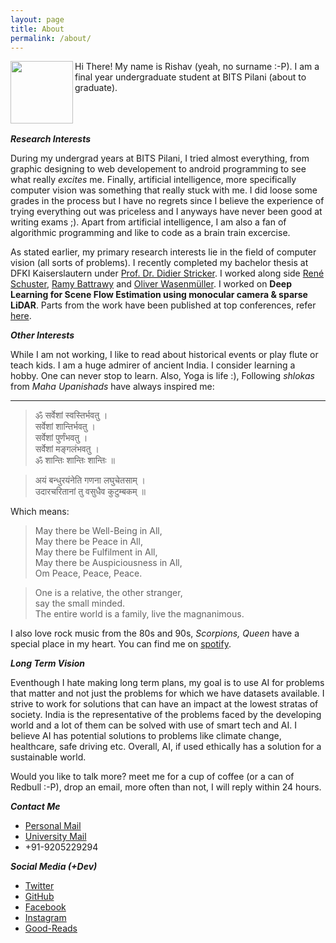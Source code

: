 ```yaml
---
layout: page
title: About
permalink: /about/
---
```


<p>
<img align="left" height="100" src="https://rish-av.github.io/images/rishav_github.jpg">
Hi There!
My name is Rishav (yeah, no surname :-P). I am a final year undergraduate student at BITS Pilani (about to graduate).<br/><br/><br/><br/>
<p/>


***Research Interests***

During my undergrad years at BITS Pilani, I tried almost everything, from graphic designing to web developement to android programming to see what really *excites* me. Finally, artificial intelligence, more specifically computer vision was something that really stuck with me. I did loose some grades in the process but I have no regrets since I believe the experience of trying everything out was priceless and I anyways have never been good at writing exams ;). Apart from artificial intelligence, I am also a fan of algorithmic programming and like to code as a brain train excercise.

As stated earlier, my primary research interests lie in the field of computer vision (all sorts of problems). I recently completed my bachelor thesis at DFKI Kaiserslautern under [Prof. Dr. Didier Stricker](https://av.dfki.de/members/stricker/). I worked along side [René Schuster](https://av.dfki.de/members/schuster/), [Ramy Battrawy](https://av.dfki.de/members/battrawy/) and [Oliver Wasenm&uuml;ller](https://av.dfki.de/members/wasenmueller/). I worked on **Deep Learning for Scene Flow Estimation using monocular camera & sparse LiDAR**. Parts from the work have been published at top conferences, refer [here](https://rish-av.github.io/publications/).

***Other Interests***

While I am not working, I like to read about historical events or play flute or teach kids. I am a huge admirer of ancient India. I consider learning a hobby. One can never stop to learn. Also, Yoga is life :), Following *shlokas* from *Maha Upanishads* have always inspired me:

***
> ॐ सर्वेशां स्वस्तिर्भवतु ।  
> सर्वेशां शान्तिर्भवतु ।  
> सर्वेशां पुर्णंभवतु ।  
> सर्वेशां मङ्गलंभवतु ।  
> ॐ शान्तिः शान्तिः शान्तिः ॥  


> अयं बन्धुरयंनेति गणना लघुचेतसाम् ।  
> उदारचरितानां तु वसुधैव कुटुम्बकम् ॥  

Which means:


> May there be Well-Being in All,  
> May there be Peace in All,  
> May there be Fulfilment in All,  
> May there be Auspiciousness in All,  
> Om Peace, Peace, Peace.  


> One is a relative, the other stranger,  
> say the small minded.  
> The entire world is a family, live the magnanimous.  


I also love rock music from the 80s and 90s, *Scorpions, Queen* have a special place in my heart. You can find me on [spotify](https://open.spotify.com/user/31qhhbgjwrtuvru26fbwxvs5ohpq?si=wZ9dYuO9TfGS9Nzo1HuCdw).

***Long Term Vision***

Eventhough I hate making long term plans, my goal is to use AI for problems that matter and not just the problems for which we have datasets available. I strive to work for solutions that can have an impact at the lowest stratas of society. India is the representative of the problems faced by the developing world and a lot of them can be solved with use of smart tech and AI. I believe AI has potential solutions to problems like climate change, healthcare, safe driving etc. Overall, AI, if used ethically has a solution for a sustainable world.


Would you like to talk more? meet me for a cup of coffee (or a can of Redbull :-P), drop an email, more often than not, I will reply within 24 hours.

***Contact Me***

- [Personal Mail](mailto:rishkumar2345@gmail.com)
- [University Mail](mailto:f2016108@pilani.bits-pilani.ac.in)
- +91-9205229294

***Social Media (+Dev)***
- [Twitter](https://twitter.com/rishav_real)
- [GitHub](https://github.com/rish-av)
- [Facebook](https://www.facebook.com/rkdx007)
- [Instagram](https://www.instagram.com/rish_av9/)
- [Good-Reads](https://www.goodreads.com/review/list/111139955)
